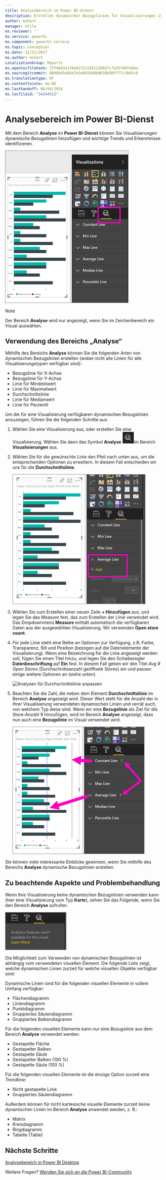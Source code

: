 ```yaml
---
title: Analysebereich im Power BI-Dienst
description: Erstellen dynamischer Bezugslinien für Visualisierungen im Power BI-Dienst
author: mihart
manager: kfile
ms.reviewer: ''
ms.service: powerbi
ms.component: powerbi-service
ms.topic: conceptual
ms.date: 12/21/2017
ms.author: mihart
LocalizationGroup: Reports
ms.openlocfilehash: 37f4663a176e81f2c235111092fcfa5576bfe08a
ms.sourcegitcommit: 80d6b45eb84243e801b60b9038b9bff77c30d5c8
ms.translationtype: HT
ms.contentlocale: de-DE
ms.lasthandoff: 06/04/2018
ms.locfileid: "34244513"
---
```

# <a name="analytics-pane-in-power-bi-service"></a>Analysebereich im Power BI-Dienst
Mit dem Bereich **Analyse** im **Power BI-Dienst** können Sie Visualisierungen dynamische *Bezugslinien* hinzufügen und wichtige Trends und Erkenntnisse identifizieren.

![](media/service-analytics-pane/power-bi-analytics-pane.png)

> [!NOTE]
> Der Bereich **Analyse** wird nur angezeigt, wenn Sie im Zeichenbereich ein Visual auswählen.
> 
> 

## <a name="using-the-analytics-pane"></a>Verwendung des Bereichs „Analyse“
Mithilfe des Bereichs **Analyse** können Sie die folgenden Arten von dynamischen Bezugslinien erstellen (wobei nicht alle Linien für alle Visualisierungstypen verfügbar sind):

* Bezugslinie für X-Achse
* Bezugslinie für Y-Achse
* Linie für Mindestwert
* Linie für Maximalwert
* Durchschnittslinie
* Linie für Medianwert
* Linie für Perzentil


Um die für eine Visualisierung verfügbaren dynamischen Bezugslinien anzuzeigen, führen Sie die folgenden Schritte aus:

1. Wählen Sie eine Visualisierung aus, oder erstellen Sie eine Visualisierung. Wählen Sie dann das Symbol **Analyse** ![](media/service-analytics-pane/power-bi-analytics-icon.png)im Bereich **Visualisierungen** aus.

2. Wählen Sie für die gewünschte Linie den Pfeil nach unten aus, um die entsprechenden Optionen zu erweitern. In diesem Fall entscheiden wir uns für die **Durchschnittslinie**.
   
   ![Durchschnittslinie hinzufügen](media/service-analytics-pane/power-bi-add.png)

3. Wählen Sie zum Erstellen einer neuen Zeile **+ Hinzufügen** aus, und legen Sie das Measure fest, das zum Erstellen der Linie verwendet wird.  Das Dropdownmenü **Measure** enthält automatisch die verfügbaren Daten aus der ausgewählten Visualisierung. Wir verwenden **Open store count**.

5. Für jede Linie steht eine Reihe an Optionen zur Verfügung, z.B. Farbe, Transparenz, Stil und Position (bezogen auf die Datenelemente der Visualisierung). Wenn eine Bezeichnung für die Linie angezeigt werden soll, fügen Sie einen Titel hinzu, und legen Sie den Schieberegler **Datenbeschriftung** auf **Ein** fest.  In diesem Fall geben wir den Titel *Avg # Open Stores* (Durchschnittsanzahl geöffnete Stores) ein und passen einige weitere Optionen an (siehe unten).
   
   ![Analysen für Durchschnittslinie anpassen](media/service-analytics-pane/power-bi-average-line2.png)

1. Beachten Sie die Zahl, die neben dem Element **Durchschnittslinie** im Bereich **Analyse** angezeigt wird. Dieser Wert steht für die Anzahl der in Ihrer Visualisierung verwendeten dynamischen Linien und verrät auch, von welchem Typ diese sind. Wenn wir eine **Bezugslinie** als Ziel für die Store-Anzahl 9 hinzufügen, wird im Bereich **Analyse** angezeigt, dass nun auch eine **Bezugslinie** im Visual verwendet wird.
   
   ![](media/service-analytics-pane/power-bi-reference-lines.png)
   

Sie können viele interessante Einblicke gewinnen, wenn Sie mithilfe des Bereichs **Analyse** dynamische Bezugslinien erstellen.

## <a name="considerations-and-troubleshooting"></a>Zu beachtende Aspekte und Problembehandlung

Wenn Ihre Visualisierung keine dynamischen Bezugslinien verwenden kann (hier eine Visualisierung vom Typ **Karte**), sehen Sie das Folgende, wenn Sie den Bereich **Analyse** aufrufen.
   
![Für dieses visuelle Element stehen keine Analysefunktionen zur Verfügung.](media/service-analytics-pane/power-bi-no-lines.png)

Die Möglichkeit zum Verwenden von dynamischen Bezugslinien ist abhängig vom verwendeten visuellen Element. Die folgende Liste zeigt, welche dynamischen Linien zurzeit für welche visuellen Objekte verfügbar sind:

Dynamische Linien sind für die folgenden visuellen Elemente in vollem Umfang verfügbar:

* Flächendiagramm
* Liniendiagramm
* Punktdiagramm
* Gruppiertes Säulendiagramm
* Gruppiertes Balkendiagramm

Für die folgenden visuellen Elemente kann nur eine *Bezugslinie* aus dem Bereich **Analyse** verwendet werden:

* Gestapelte Fläche
* Gestapelter Balken
* Gestapelte Säule
* Gestapelter Balken (100 %)
* Gestapelte Säule (100 %)

Für die folgenden visuellen Elemente ist die einzige Option zurzeit eine *Trendlinie*:

* Nicht gestapelte Linie
* Gruppiertes Säulendiagramm

Außerdem können für nicht kartesische visuelle Elemente zurzeit keine dynamischen Linien im Bereich **Analyse** anwendet werden, z. B.:

* Matrix
* Kreisdiagramm
* Ringdiagramm
* Tabelle (Table)

## <a name="next-steps"></a>Nächste Schritte
[Analysebereich in Power BI Desktop](desktop-analytics-pane.md)

Weitere Fragen? [Wenden Sie sich an die Power BI-Community](http://community.powerbi.com/)

